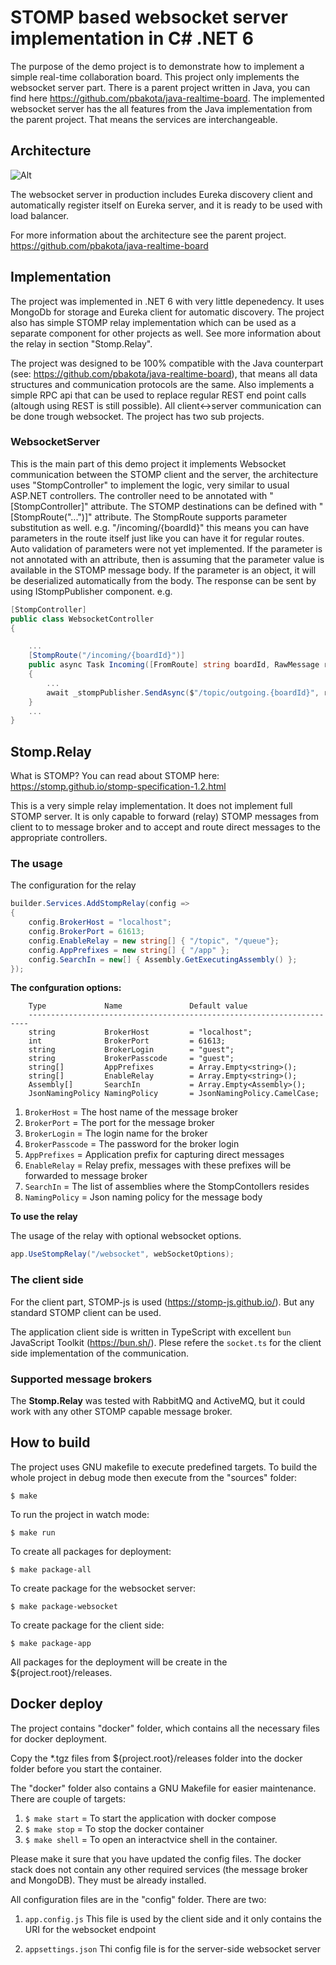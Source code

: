 # STOMP based websocket server implementation in C# .NET 6

The purpose of the demo project is to demonstrate how to implement a simple real-time collaboration board. This project only implements the websocket server part. There is a parent project written in Java, you can find here https://github.com/pbakota/java-realtime-board. The implemented websocket server has the all features from the Java implementation from the parent project. That means the services are interchangeable.

## Architecture

![Alt](http://127.0.0.1:8001/figures/figure-1.svg)

The websocket server in production includes Eureka discovery client and automatically register itself on Eureka server, and it is ready to be used with load balancer.

For more information about the architecture see the parent project. https://github.com/pbakota/java-realtime-board


## Implementation

The project was implemented in .NET 6 with very little depenedency. It uses MongoDb for storage and Eureka client for automatic discovery. The project also has simple STOMP relay implementation which can be used as a separate 
component for other projects as well. See more information about the relay in section "Stomp.Relay".

The project was designed to be 100% compatible with the Java counterpart (see: https://github.com/pbakota/java-realtime-board), that means all data structures and communication protocols are the same. Also implements a simple
RPC api that can be used to replace regular REST end point calls (altough using REST is still possible). All client<->server communication can be done trough websocket. The project has two sub projects. 

### WebsocketServer

This is the main part of this demo project it implements Websocket communication between the STOMP client and the server, the architecture uses "StompController" to implement the logic, very similar to usual ASP.NET controllers.
The controller need to be annotated with "[StompController]" attribute. The STOMP destinations can be defined with "[StompRoute("...")]" attribute. The StompRoute supports parameter substitution as well. e.g. "/incoming/{boardId}" this means you can have parameters in the route itself just like you can have it for regular routes. Auto validation of parameters were not yet implemented. If the parameter is not annotated with an attribute, then is assuming that the parameter value is available in the STOMP message body. If the parameter is an object, it will be deserialized automatically from the body. The response can be sent by using IStompPublisher component. e.g.

```C#
[StompController]
public class WebsocketController
{

    ...
    [StompRoute("/incoming/{boardId}")]
    public async Task Incoming([FromRoute] string boardId, RawMessage rawMessage)
    {
        ...
        await _stompPublisher.SendAsync($"/topic/outgoing.{boardId}", rawMessage.Message);
    }
    ...
}
```

## Stomp.Relay

What is STOMP? You can read about STOMP here: https://stomp.github.io/stomp-specification-1.2.html

This is a very simple relay implementation. It does not implement full STOMP server. It is only capable to forward (relay) STOMP messages from client to to message broker and to accept and route direct messages to the appropriate controllers.


### The usage

The configuration for the relay

```C#
builder.Services.AddStompRelay(config =>
{
    config.BrokerHost = "localhost";
    config.BrokerPort = 61613;
    config.EnableRelay = new string[] { "/topic", "/queue"};
    config.AppPrefixes = new string[] { "/app" };
    config.SearchIn = new[] { Assembly.GetExecutingAssembly() };
});

```

**The confguration options:**

```
    Type             Name               Default value
    ----------------------------------------------------------------------
    string           BrokerHost         = "localhost";
    int              BrokerPort         = 61613;
    string           BrokerLogin        = "guest";
    string           BrokerPasscode     = "guest";
    string[]         AppPrefixes        = Array.Empty<string>();
    string[]         EnableRelay        = Array.Empty<string>();
    Assembly[]       SearchIn           = Array.Empty<Assembly>();
    JsonNamingPolicy NamingPolicy       = JsonNamingPolicy.CamelCase;
```

1. `BrokerHost`     = The host name of the message broker
1. `BrokerPort`     = The port for the message broker
1. `BrokerLogin`    = The login name for the broker
1. `BrokerPasscode` = The password for the broker login
1. `AppPrefixes`    = Application prefix for capturing direct messages
1. `EnableRelay`    = Relay prefix, messages with these prefixes will be forwarded to message broker
1. `SearchIn`       = The list of assemblies where the StompContollers resides
1. `NamingPolicy`   = Json naming policy for the message body

**To use the relay**

The usage of the relay with optional websocket options.

```C#
app.UseStompRelay("/websocket", webSocketOptions);
```

### The client side

For the client part, STOMP-js is used (https://stomp-js.github.io/). But any standard STOMP client can be used. 

The application client side is written in TypeScript with excellent `bun` JavaScript Toolkit (https://bun.sh/). Plese refere the `socket.ts` for the client side implementation of the communication.


### Supported message brokers

The **Stomp.Relay** was tested with RabbitMQ and ActiveMQ, but it could work with any other STOMP capable message broker.

## How to build

The project uses GNU makefile to execute predefined targets. To build the whole project in debug mode then execute from the "sources" folder:

`$ make`

To run the project in watch mode:

`$ make run`

To create all packages for deployment:

`$ make package-all`

To create package for the websocket server:

`$ make package-websocket`

To create package for the client side:

`$ make package-app`


All packages for the deployment will be create in the ${project.root}/releases.

## Docker deploy

The project contains "docker" folder, which contains all the necessary files for docker deployment. 

Copy the *.tgz files from ${project.root}/releases folder into the docker folder before you start the container.

The "docker" folder also contains a GNU Makefile for easier maintenance. There are couple of targets:

1. `$ make start` = To start the application with docker compose
1. `$ make stop` = To stop the docker container
1. `$ make shell` = To open an interactvice shell in the container.

Please make it sure that you have updated the config files. The docker stack does not contain any other required services (the message broker and MongoDB). They must be already installed. 

All configuration files are in the "config" folder. There are two:

1. `app.config.js`
    This file is used by the client side and it only contains the URI for the websocket endpoint

1. `appsettings.json`
    Thi config file is for the server-side websocket server

